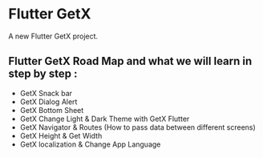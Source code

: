 # Flutter GetX

A new Flutter GetX project.

## Flutter GetX Road Map and what we will learn in step by step :

- GetX Snack bar
- GetX Dialog Alert
- GetX Bottom Sheet
- GetX Change Light & Dark Theme with GetX Flutter
- GetX Navigator & Routes (How to pass data between different screens)
- GetX Height & Get Width
- GetX localization & Change App Language
